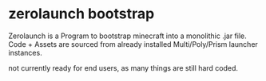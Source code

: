 # zerolaunch bootstrap
Zerolaunch is a Program to bootstrap minecraft into a monolithic .jar file.
Code + Assets are sourced from already installed Multi/Poly/Prism launcher instances.

not currently ready for end users, as many things are still hard coded.
